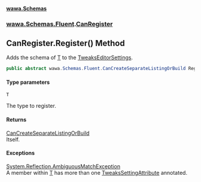 #### [wawa.Schemas](index.md 'index')
### [wawa.Schemas.Fluent](wawa.Schemas.Fluent.md 'wawa.Schemas.Fluent').[CanRegister](CanRegister.md 'wawa.Schemas.Fluent.CanRegister')

## CanRegister.Register<T>() Method

Adds the schema of [T](CanRegister.Register{T}.md#wawa.Schemas.Fluent.CanRegister.Register_T_().T 'wawa.Schemas.Fluent.CanRegister.Register<T>().T') to the [TweaksEditorSettings](TweaksEditorSettings.md 'wawa.Schemas.TweaksEditorSettings').

```csharp
public abstract wawa.Schemas.Fluent.CanCreateSeparateListingOrBuild Register<T>();
```
#### Type parameters

<a name='wawa.Schemas.Fluent.CanRegister.Register_T_().T'></a>

`T`

The type to register.

#### Returns
[CanCreateSeparateListingOrBuild](CanCreateSeparateListingOrBuild.md 'wawa.Schemas.Fluent.CanCreateSeparateListingOrBuild')  
Itself.

#### Exceptions

[System.Reflection.AmbiguousMatchException](https://docs.microsoft.com/en-us/dotnet/api/System.Reflection.AmbiguousMatchException 'System.Reflection.AmbiguousMatchException')  
A member within [T](CanRegister.Register{T}.md#wawa.Schemas.Fluent.CanRegister.Register_T_().T 'wawa.Schemas.Fluent.CanRegister.Register<T>().T') has more than one [TweaksSettingAttribute](TweaksSettingAttribute.md 'wawa.Schemas.TweaksSettingAttribute') annotated.